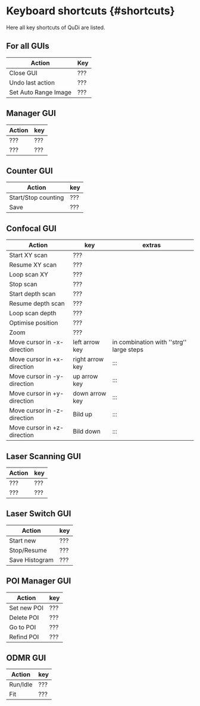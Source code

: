 
Keyboard shortcuts  {#shortcuts}
==================

Here all key shortcuts of QuDi are listed.

For all GUIs
------------

| Action                 | Key
| ---------------------- | ----- |
|       Close GUI        |  ???  |
|    Undo last action    |  ???  |
|  Set Auto Range Image  |  ???  |


Manager GUI
-----------

| Action | key  |
| ----- | ----- |
|  ???  |  ???  |
|  ???  |  ???  |


Counter GUI
-----------

| Action                | key   |
| --------------------- | ----- |
|  Start/Stop counting  |  ???  |
|         Save          |  ???  |

Confocal GUI
------------

| Action                        | key               | extras                                     |
| ----------------------------- | ----------------- | ------------------------------------------ |
|         Start XY scan         |        ???        |                                            |
|        Resume XY scan         |        ???        |                                            |
|         Loop scan XY          |        ???        |                                            |
|           Stop scan           |        ???        |                                            |
|       Start depth scan        |        ???        |                                            |
|       Resume depth scan       |        ???        |                                            |
|        Loop scan depth        |        ???        |                                            |
|       Optimise position       |        ???        |                                            |
|             Zoom              |        ???        |                                            |
|  Move cursor in -x-direction  |  left arrow key   |  in combination with ''strg'' large steps  |
|  Move cursor in +x-direction  |  right arrow key  |                    :::                     |
|  Move cursor in -y-direction  |   up arrow key    |                    :::                     |
|  Move cursor in +y-direction  |  down arrow key   |                    :::                     |
|  Move cursor in -z-direction  |      Bild up      |                    :::                     |
|  Move cursor in +z-direction  |     Bild down     |                    :::                     |

Laser Scanning GUI
------------------

| Action | key  |
| ----- | ----- |
|  ???  |  ???  |
|  ???  |  ???  |


Laser  Switch GUI
-----------------
| Action           | key   |
|------------------|-------|
|    Start new     |  ???  |
|   Stop/Resume    |  ???  |
|  Save Histogram  |  ???  |


POI Manager GUI
---------------

| Action        | key   |
|---------------|-------|
|  Set new POI  |  ???  |
|  Delete POI   |  ???  |
|   Go to POI   |  ???  |
|  Refind POI   |  ???  |


ODMR GUI
--------

| Action     | key   |
| ---------- | ----- |
|  Run/Idle  |  ???  |
|    Fit     |  ???  |


